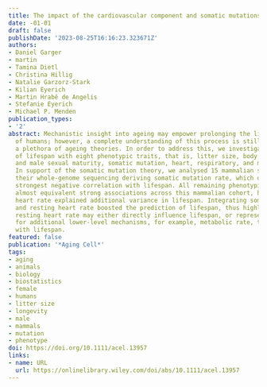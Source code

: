 ```yaml
---
title: The impact of the cardiovascular component and somatic mutations on ageing
date: -01-01
draft: false
publishDate: '2023-08-25T16:16:23.323671Z'
authors:
- Daniel Garger
- martin
- Tamina Dietl
- Christina Hillig
- Natalie Garzorz-Stark
- Kilian Eyerich
- Martin Hrabě de Angelis
- Stefanie Eyerich
- Michael P. Menden
publication_types:
- '2'
abstract: Mechanistic insight into ageing may empower prolonging the lifespan
  of humans; however, a complete understanding of this process is still lacking despite
  a plethora of ageing theories. In order to address this, we investigated the association
  of lifespan with eight phenotypic traits, that is, litter size, body mass, female
  and male sexual maturity, somatic mutation, heart, respiratory, and metabolic rate.
  In support of the somatic mutation theory, we analysed 15 mammalian species and
  their whole-genome sequencing deriving somatic mutation rate, which displayed the
  strongest negative correlation with lifespan. All remaining phenotypic traits showed
  almost equivalent strong associations across this mammalian cohort, however, resting
  heart rate explained additional variance in lifespan. Integrating somatic mutation
  and resting heart rate boosted the prediction of lifespan, thus highlighting that
  resting heart rate may either directly influence lifespan, or represents an epiphenomenon
  for additional lower-level mechanisms, for example, metabolic rate, that are associated
  with lifespan.
featured: false
publication: '*Aging Cell*'
tags:
- aging
- animals
- biology
- biostatistics
- female
- humans
- litter size
- longevity
- male
- mammals
- mutation
- phenotype
doi: https://doi.org/10.1111/acel.13957
links:
- name: URL
  url: https://onlinelibrary.wiley.com/doi/abs/10.1111/acel.13957
---
```


